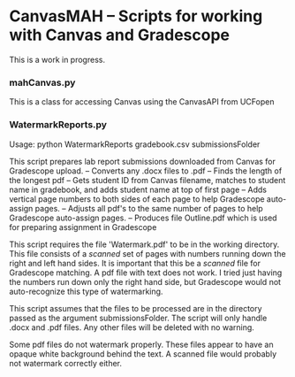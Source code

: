 # CanvasMAH – Scripts for working with Canvas and Gradescope

This is a work in progress.

### mahCanvas.py
This is a class for accessing Canvas using the CanvasAPI from UCFopen

### WatermarkReports.py
Usage: python WatermarkReports gradebook.csv submissionsFolder

This script prepares lab report submissions downloaded from Canvas for Gradescope upload.
  – Converts any .docx files to .pdf
  – Finds the length of the longest pdf
  – Gets student ID from Canvas filename, matches to student name in gradebook, and adds student name at top of first page
  – Adds vertical page numbers to both sides of each page to help Gradescope auto-assign pages.
  – Adjusts all pdf's to the same number of pages to help Gradescope auto-assign pages.
  – Produces file Outline.pdf which is used for preparing assignment in Gradescope

  This script requires the file 'Watermark.pdf' to be in the working directory. This file consists
    of a _scanned_ set of pages with numbers running down the right and left hand sides. It is
    important that this be a _scanned_ file for Gradescope matching. A pdf file with text does not work.
    I tried just having the numbers run down only the right hand side, but Gradescope would not auto-recognize
    this type of watermarking.

  This script assumes that the files to be processed are in the directory passed as the argument
    submissionsFolder. The script will only handle .docx and .pdf files. Any other files will
    be deleted with no warning.

  Some pdf files do not watermark properly. These files appear to have an opaque white background behind
    the text. A scanned file would probably not watermark correctly either.
